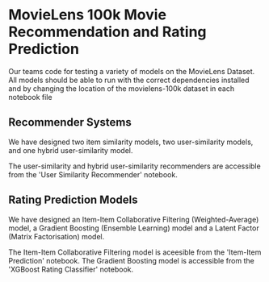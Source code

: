 # MovieLens 100k Movie Recommendation and Rating Prediction
Our teams code for testing a variety of models on the MovieLens Dataset.
All models should be able to run with the correct dependencies installed and by changing the location of the movielens-100k dataset in each notebook file

## Recommender Systems
We have designed two item similarity models, two user-similarity models, and one hybrid user-similarity model.

The user-similarity and hybrid user-similarity recommenders are accessible from the 'User Similarity Recommender' notebook.

## Rating Prediction Models
We have designed an Item-Item Collaborative Filtering (Weighted-Average) model, a Gradient Boosting (Ensemble Learning) model and a Latent Factor (Matrix Factorisation) model.

The Item-Item Collaborative Filtering model is aceesible from the 'Item-Item Prediction' notebook.
The Gradient Boosting model is accessible from the 'XGBoost Rating Classifier' notebook.